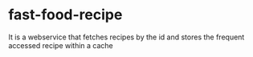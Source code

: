# fast-food-recipe
It is a webservice that fetches recipes by the id and stores the frequent accessed recipe within a cache
